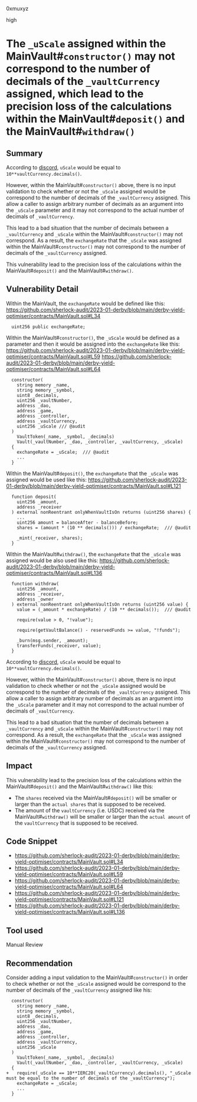 0xmuxyz

high

# The `_uScale` assigned within the MainVault#`constructor()` may not correspond to the number of decimals of the `_vaultCurrency` assigned, which lead to the precision loss of the calculations within the MainVault#`deposit()` and  the MainVault#`withdraw()`

## Summary
According to [discord](https://discord.com/channels/812037309376495636/1079779958982967316/1080882295440932865),
`uScale` would be equal to `10**vaultCurrency.decimals()`.

However, within the MainVault#`constructor()` above, there is no input validation to check whether or not the `_uScale` assigned would be correspond to the number of decimals of the `_vaultCurrency` assigned. 
This allow a caller to assign arbitrary number of decimals as an argument into the `_uScale` parameter and it may not correspond to the actual number of decimals of `_vaultCurrency`.

This lead to a bad situation that the number of decimals between a `_vaultCurrency` and `_uScale` within the  MainVault#`constructor()` may not correspond. 
As a result, the `exchangeRate` that the `_uScale` was assigned within the MainVault#`constructor()` may not correspond to  the number of decimals of the `_vaultCurrency` assigned. 

This vulnerability lead to the precision loss of the calculations within the MainVault#`deposit()` and  the MainVault#`withdraw()`.


## Vulnerability Detail
Within the MainVault,
the `exchangeRate` would be defined like this:
https://github.com/sherlock-audit/2023-01-derby/blob/main/derby-yield-optimiser/contracts/MainVault.sol#L34
```solidity
  uint256 public exchangeRate;
```

Within the MainVault#`constructor()`,
the `_uScale` would be defined as a parameter and then it would be assigned into the `exchangeRate` like this:
https://github.com/sherlock-audit/2023-01-derby/blob/main/derby-yield-optimiser/contracts/MainVault.sol#L59
https://github.com/sherlock-audit/2023-01-derby/blob/main/derby-yield-optimiser/contracts/MainVault.sol#L64
```solidity
  constructor(
    string memory _name,
    string memory _symbol,
    uint8 _decimals,
    uint256 _vaultNumber,
    address _dao,
    address _game,
    address _controller,
    address _vaultCurrency,
    uint256 _uScale /// @audit 
  )
    VaultToken(_name, _symbol, _decimals)
    Vault(_vaultNumber, _dao, _controller, _vaultCurrency, _uScale)
  {
    exchangeRate = _uScale;  /// @audit 
    ...
  }
```

Within the MainVault#`deposit()`,
the `exchangeRate` that the `_uScale` was assigned would be used like this:
https://github.com/sherlock-audit/2023-01-derby/blob/main/derby-yield-optimiser/contracts/MainVault.sol#L121
```solidity
  function deposit(
    uint256 _amount,
    address _receiver
  ) external nonReentrant onlyWhenVaultIsOn returns (uint256 shares) {
    ...
    uint256 amount = balanceAfter - balanceBefore;
    shares = (amount * (10 ** decimals())) / exchangeRate;  /// @audit 

    _mint(_receiver, shares);
  }
```

Within the MainVault#`withdraw()`,
the `exchangeRate` that the `_uScale` was assigned would be also used like this:
https://github.com/sherlock-audit/2023-01-derby/blob/main/derby-yield-optimiser/contracts/MainVault.sol#L136
```solidity
  function withdraw(
    uint256 _amount,
    address _receiver,
    address _owner
  ) external nonReentrant onlyWhenVaultIsOn returns (uint256 value) {
    value = (_amount * exchangeRate) / (10 ** decimals());  /// @audit

    require(value > 0, "!value");

    require(getVaultBalance() - reservedFunds >= value, "!funds");

    _burn(msg.sender, _amount);
    transferFunds(_receiver, value);
  }
```

According to [discord](https://discord.com/channels/812037309376495636/1079779958982967316/1080882295440932865),
`uScale` would be equal to `10**vaultCurrency.decimals()`.

However, within the MainVault#`constructor()` above, there is no input validation to check whether or not the `_uScale` assigned would be correspond to the number of decimals of the `_vaultCurrency` assigned. 
This allow a caller to assign arbitrary number of decimals as an argument into the `_uScale` parameter and it may not correspond to the actual number of decimals of `_vaultCurrency`.

This lead to a bad situation that the number of decimals between a `_vaultCurrency` and `_uScale` within the  MainVault#`constructor()` may not correspond. 
As a result, the `exchangeRate` that the `_uScale` was assigned within the MainVault#`constructor()` may not correspond to the number of decimals of the `_vaultCurrency` assigned. 


## Impact
This vulnerability lead to the precision loss of the calculations within the MainVault#`deposit()` and  the MainVault#`withdraw()` like this:
- The `shares` received via the MainVault#`deposit()` will be smaller or larger than the `actual shares` that is supposed to be received. 
- The amount of the `vaultCurrency` (i.e. USDC) received via the MainVault#`withdraw()` will be smaller or larger than the `actual amount` of the `vaultCurrency` that is supposed to be received. 

## Code Snippet
- https://github.com/sherlock-audit/2023-01-derby/blob/main/derby-yield-optimiser/contracts/MainVault.sol#L34
- https://github.com/sherlock-audit/2023-01-derby/blob/main/derby-yield-optimiser/contracts/MainVault.sol#L59
- https://github.com/sherlock-audit/2023-01-derby/blob/main/derby-yield-optimiser/contracts/MainVault.sol#L64
- https://github.com/sherlock-audit/2023-01-derby/blob/main/derby-yield-optimiser/contracts/MainVault.sol#L121
- https://github.com/sherlock-audit/2023-01-derby/blob/main/derby-yield-optimiser/contracts/MainVault.sol#L136


## Tool used
Manual Review

## Recommendation
Consider adding a input validation to the MainVault#`constructor()` in order to check whether or not the `_uScale` assigned would be correspond to the number of decimals of the `_vaultCurrency` assigned like his:
```solidity
  constructor(
    string memory _name,
    string memory _symbol,
    uint8 _decimals,
    uint256 _vaultNumber,
    address _dao,
    address _game,
    address _controller,
    address _vaultCurrency,
    uint256 _uScale
  )
    VaultToken(_name, _symbol, _decimals)
    Vault(_vaultNumber, _dao, _controller, _vaultCurrency, _uScale)
  {
+   require(_uScale == 10**IERC20(_vaultCurrency).decimals(), "_uScale must be equal to the number of decimals of the _vaultCurrency");
    exchangeRate = _uScale;
    ...
  }
```